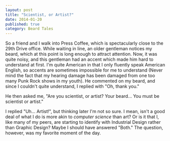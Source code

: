 ```yaml
---
layout: post
title: "Scientist, or Artist?"
date: 2014-01-20
published: true
category: Beard Tales
---
```


So a friend and I walk into Press Coffee, which is spectacularly close to the 29th Drive office. While waiting in line, an older gentleman notices my beard, which at this point is long enough to attract attention. Now, it was quite noisy, and this gentleman had an accent which made him hard to understand at first. I'm quite American in that I only fluently speak American English, so accents are sometimes impossible for me to understand (Never mind the fact that my hearing damage has been damaged from one too many Punk Rock shows in my youth). He commented on my beard, and since I couldn't quite understand, I replied with "Oh, thank you."

He then asked me, "Are you scientist, or artist? Your beard... You must be scientist or artist."

I replied "Uh... Artist!", but thinking later I'm not so sure. I mean, isn't a good deal of what I do is more akin to _computer science_ than art? Or is it that I, like many of my peers, are starting to identify with Industrial Design rather than Graphic Design? Maybe I should have answered "Both." The question, however, was my favorite moment of the day.